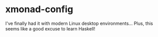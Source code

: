 # xmonad-config

I've finally had it with modern Linux desktop environments...
Plus, this seems like a good excuse to learn Haskell!
